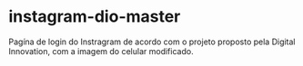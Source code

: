 # instagram-dio-master
Pagína de login do Instragram de acordo com o projeto proposto pela Digital Innovation, com a imagem do celular modificado. 
